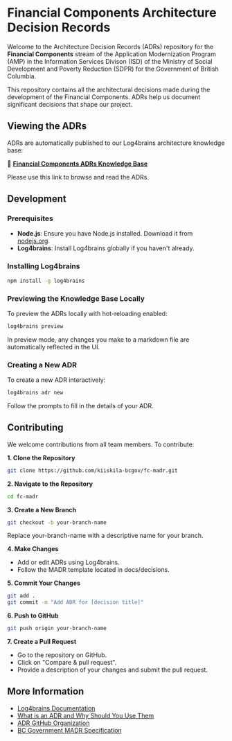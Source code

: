 # Financial Components Architecture Decision Records

Welcome to the Architecture Decision Records (ADRs) repository for the **Financial Components** stream of the Application Modernization Program (AMP) in the Information Services Divison (ISD) of the Ministry of Social Development and Poverty Reduction (SDPR) for the Government of British Columbia.

This repository contains all the architectural decisions made during the development of the Financial Components. ADRs help us document significant decisions that shape our project.

## Viewing the ADRs

ADRs are automatically published to our Log4brains architecture knowledge base:

🔗 **[Financial Components ADRs Knowledge Base](https://kiiskila-bcgov.github.io/fc-madr/log4brains/)**

Please use this link to browse and read the ADRs.

## Development

### Prerequisites

- **Node.js**: Ensure you have Node.js installed. Download it from [nodejs.org](https://nodejs.org/).
- **Log4brains**: Install Log4brains globally if you haven't already.

### Installing Log4brains

```bash
npm install -g log4brains
```

### Previewing the Knowledge Base Locally

To preview the ADRs locally with hot-reloading enabled:

```bash
log4brains preview
```

In preview mode, any changes you make to a markdown file are automatically reflected in the UI.

### Creating a New ADR

To create a new ADR interactively:

```bash
log4brains adr new
```

Follow the prompts to fill in the details of your ADR.

## Contributing

We welcome contributions from all team members. To contribute:

**1. Clone the Repository**

```bash
git clone https://github.com/kiiskila-bcgov/fc-madr.git
```

**2. Navigate to the Repository**

```bash
cd fc-madr
```

**3. Create a New Branch**

```bash
git checkout -b your-branch-name
```

Replace your-branch-name with a descriptive name for your branch.

**4. Make Changes**

- Add or edit ADRs using Log4brains.
- Follow the MADR template located in docs/decisions.

**5. Commit Your Changes**

```bash
git add .
git commit -m "Add ADR for [decision title]"
```

**6. Push to GitHub**

```bash
git push origin your-branch-name
```

**7. Create a Pull Request**

- Go to the repository on GitHub.
- Click on "Compare & pull request".
- Provide a description of your changes and submit the pull request.

## More Information

- [Log4brains Documentation](https://github.com/thomvaill/log4brains/tree/master#readme/)
- [What is an ADR and Why Should You Use Them](https://github.com/thomvaill/log4brains/tree/master#-what-is-an-adr-and-why-should-you-use-them)
- [ADR GitHub Organization](https://adr.github.io/)
- [BC Government MADR Specification](https://github.com/bcgov-isd/bc-madr/)
